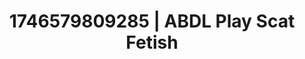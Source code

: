 ---
categories:
- Feet fetish
- Tan lines
- AI-generated
- Alt porn
- Furry
- Virtual reality
- Audio erotica
- Deepfake
- Romantasy
- AI influencer
- Hentai
- BDSM
- ASMR
- AI-generated content
- Cosplay
image: /assets/images/1746579809285.jpg
layout: post
seo:
  description: Featured content with artistic Scat Fetish, ABDL Play. HD images available.
  keywords: Scat Fetish, ABDL Play
  og_image: /assets/images/1746579809285.jpg
  schema_type: VisualArtwork
tags:
- ABDL Play
- Scat Fetish
- '#1746579809285'
title: 1746579809285 | ABDL Play Scat Fetish
---